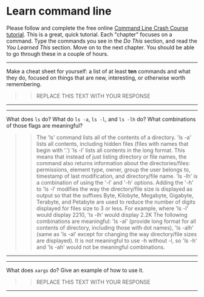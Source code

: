 # Learn command line

Please follow and complete the free online [Command Line Crash Course
tutorial](http://cli.learncodethehardway.org/book/). This is a great,
quick tutorial. Each "chapter" focuses on a command. Type the commands
you see in the _Do This_ section, and read the _You Learned This_
section. Move on to the next chapter. You should be able to go through
these in a couple of hours.


---

Make a cheat sheet for yourself: a list of at least **ten** commands and what they do, focused on things that are new, interesting, or otherwise worth remembering.

> > REPLACE THIS TEXT WITH YOUR RESPONSE

---


---

What does `ls` do? What do `ls -a`, `ls -l`, and `ls -lh` do? What combinations of those flags are meaningful?

> > The 'ls' command lists all of the contents of a directory.
'ls -a' lists all contents, including hidden files (files with names that begin with '.')
'ls -l' lists all contents in the long format. This means that instead of just listing directory or file names, the command also returns information about the directories/files: permissions, element type, owner, group the user belongs to, timestamp of last modification, and directory/file name.
'ls -lh' is a combination of using the '-l' and '-h' options. Adding the '-h' to 'ls -l' modifies the way the directory/file size is displayed as output so that the suffixes Byte, Kilobyte, Megabyte, Gigabyte, Terabyte, and Petabyte are used to reduce the number of digits displayed for files size to 3 or less. For example, where 'ls -l' would display 2210, 'ls -lh' would display 2.2K
The following combinations are meaningful: 'ls -al' (provide long format for all contents of directory, including those with dot names), 'ls -alh' (same as 'ls -al' except for changing the way directory/file sizes are displayed). It is not meaningful to use -h without -l, so 'ls -h' and 'ls -ah' would not be meaningful combinations.

---


---

What does `xargs` do? Give an example of how to use it.

> > REPLACE THIS TEXT WITH YOUR RESPONSE

---

